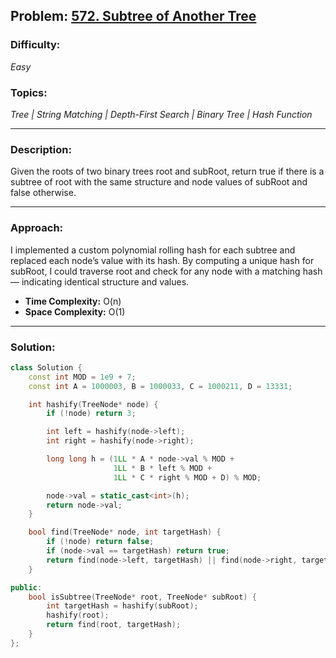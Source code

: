 ## Problem: [572. Subtree of Another Tree](https://leetcode.com/problems/subtree-of-another-tree/)

### Difficulty:
*Easy*

### Topics:
*Tree | String Matching | Depth-First Search | Binary Tree | Hash Function*

---

### Description:
Given the roots of two binary trees root and subRoot, return true if there is a subtree of root with the same structure and node values of subRoot and false otherwise.

---

### Approach:
I implemented a custom polynomial rolling hash for each subtree and replaced each node’s value with its hash.
By computing a unique hash for subRoot, I could traverse root and check for any node with a matching hash — indicating identical structure and values.
- **Time Complexity:** O(n)
- **Space Complexity:** O(1)

---

### Solution:
```cpp
class Solution {
    const int MOD = 1e9 + 7;
    const int A = 1000003, B = 1000033, C = 1000211, D = 13331;

    int hashify(TreeNode* node) {
        if (!node) return 3;

        int left = hashify(node->left);
        int right = hashify(node->right);

        long long h = (1LL * A * node->val % MOD +
                       1LL * B * left % MOD +
                       1LL * C * right % MOD + D) % MOD;

        node->val = static_cast<int>(h);
        return node->val;
    }

    bool find(TreeNode* node, int targetHash) {
        if (!node) return false;
        if (node->val == targetHash) return true;
        return find(node->left, targetHash) || find(node->right, targetHash);
    }

public:
    bool isSubtree(TreeNode* root, TreeNode* subRoot) {
        int targetHash = hashify(subRoot);
        hashify(root);
        return find(root, targetHash);
    }
};
```
